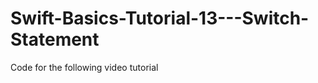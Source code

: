 Swift-Basics-Tutorial-13---Switch-Statement
===========================================

Code for the following video tutorial 
